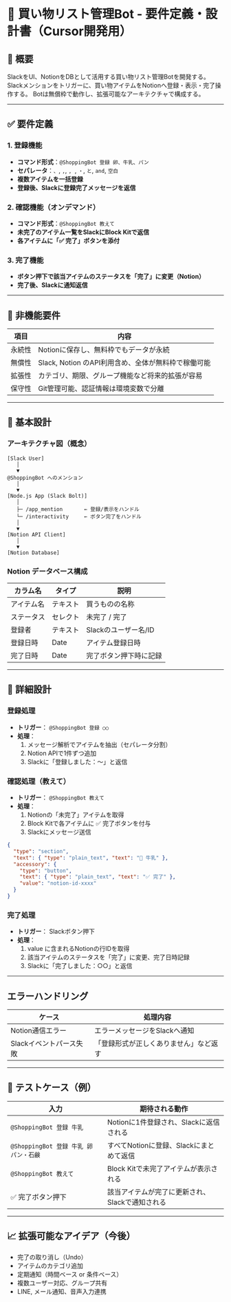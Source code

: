 # 🛒 買い物リスト管理Bot - 要件定義・設計書（Cursor開発用）

## 📘 概要

SlackをUI、NotionをDBとして活用する買い物リスト管理Botを開発する。
Slackメンションをトリガーに、買い物アイテムをNotionへ登録・表示・完了操作する。
Botは無償枠で動作し、拡張可能なアーキテクチャで構成する。

---

## ✅ 要件定義

### 1. 登録機能
- **コマンド形式**：`@ShoppingBot 登録 卵、牛乳、パン`
- **セパレータ**：`、`, `,`, `, `, `・`, `と`, `and`, `空白`
- **複数アイテムを一括登録**
- **登録後、Slackに登録完了メッセージを返信**

### 2. 確認機能（オンデマンド）
- **コマンド形式**：`@ShoppingBot 教えて`
- **未完了のアイテム一覧をSlackにBlock Kitで返信**
- **各アイテムに「✅ 完了」ボタンを添付**

### 3. 完了機能
- **ボタン押下で該当アイテムのステータスを「完了」に変更（Notion）**
- **完了後、Slackに通知返信**

---

## 📆 非機能要件

| 項目 | 内容 |
|------|------|
| 永続性 | Notionに保存し、無料枠でもデータが永続 |
| 無償性 | Slack, Notion のAPI利用含め、全体が無料枠で稼働可能 |
| 拡張性 | カテゴリ、期限、グループ機能など将来的拡張が容易 |
| 保守性 | Git管理可能、認証情報は環境変数で分離 |

---

## 🧱 基本設計

### アーキテクチャ図（概念）

```
[Slack User]
   │
   ▼
@ShoppingBot へのメンション
   │
   ▼
[Node.js App (Slack Bolt)]
   │
   ├─ /app_mention       ← 登録/表示をハンドル
   └─ /interactivity     ← ボタン完了をハンドル
   │
   ▼
[Notion API Client]
   │
   ▼
[Notion Database]
```

### Notion データベース構成

| カラム名 | タイプ | 説明 |
|----------|--------|------|
| アイテム名 | テキスト | 買うものの名称 |
| ステータス | セレクト | 未完了 / 完了 |
| 登録者 | テキスト | Slackのユーザー名/ID |
| 登録日時 | Date | アイテム登録日時 |
| 完了日時 | Date | 完了ボタン押下時に記録 |

---

## 🧪 詳細設計

### 登録処理
- **トリガー**： `@ShoppingBot 登録 ○○`
- **処理**：
  1. メッセージ解析でアイテムを抽出（セパレータ分割）
  2. Notion APIで1件ずつ追加
  3. Slackに「登録しました：〜」と返信

### 確認処理（教えて）
- **トリガー**： `@ShoppingBot 教えて`
- **処理**：
  1. Notionの「未完了」アイテムを取得
  2. Block Kitで各アイテムに ✅ 完了ボタンを付与
  3. Slackにメッセージ送信

```json
{
  "type": "section",
  "text": { "type": "plain_text", "text": "🛒 牛乳" },
  "accessory": {
    "type": "button",
    "text": { "type": "plain_text", "text": "✅ 完了" },
    "value": "notion-id-xxxx"
  }
}
```

### 完了処理
- **トリガー**： Slackボタン押下
- **処理**：
  1. value に含まれるNotionの行IDを取得
  2. 該当アイテムのステータスを「完了」に変更、完了日時記録
  3. Slackに「完了しました：○○」と返信

---

## エラーハンドリング

| ケース | 処理内容 |
|--------|----------|
| Notion通信エラー | エラーメッセージをSlackへ通知 |
| Slackイベントパース失敗 | 「登録形式が正しくありません」など返す |

---

## 🧪 テストケース（例）

| 入力 | 期待される動作 |
|------|----------------|
| `@ShoppingBot 登録 牛乳` | Notionに1件登録され、Slackに返信される |
| `@ShoppingBot 登録 牛乳 卵 パン・石鹸` | すべてNotionに登録、Slackにまとめて返信 |
| `@ShoppingBot 教えて` | Block Kitで未完了アイテムが表示される |
| ✅ 完了ボタン押下 | 該当アイテムが完了に更新され、Slackで通知される |

---

## 📈 拡張可能なアイデア（今後）
- 完了の取り消し（Undo）
- アイテムのカテゴリ追加
- 定期通知（時間ベース or 条件ベース）
- 複数ユーザー対応、グループ共有
- LINE, メール通知、音声入力連携 